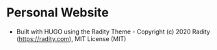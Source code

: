 # Personal Website

- Built with HUGO using the Radity Theme - Copyright (c) 2020 Radity (https://radity.com), MIT License (MIT)

